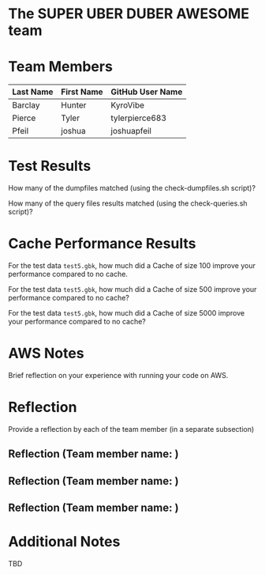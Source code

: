 # The SUPER UBER DUBER AWESOME team

# Team Members

Last Name       | First Name      | GitHub User Name
--------------- | --------------- | --------------------
Barclay         | Hunter          | KyroVibe
Pierce          | Tyler           | tylerpierce683
Pfeil           | joshua          | joshuapfeil

# Test Results
How many of the dumpfiles matched (using the check-dumpfiles.sh script)?

How many of the query files results matched (using the check-queries.sh script)?

# Cache Performance Results
For the test data `test5.gbk`, how much did a Cache of size 100 improve your performance compared to no cache.

For the test data `test5.gbk`, how much did a Cache of size 500 improve your performance compared to no cache? 

For the test data `test5.gbk`, how much did a Cache of size 5000 improve your performance compared to no cache?


# AWS Notes
Brief reflection on your experience with running your code on AWS.

# Reflection

Provide a reflection by each of the team member (in a separate subsection)

## Reflection (Team member name: )
## Reflection (Team member name: )
## Reflection (Team member name: )

# Additional Notes
TBD

